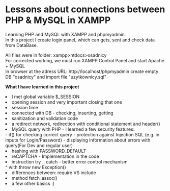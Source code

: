 # Lessons about connections between PHP & MySQL in XAMPP

Learning PHP and MySQL with XAMPP and phpmyadmin.<br>
In this project I create login panel, which can gets, sent and check data from DataBase.

All files were in folder: xampp>htdocs>osadnicy<br>
For corrected working, we must run XAMPP Control Panel and start Apache + MySQL<br>
In browser at the adress URL: http://localhost/phpmyadmin create empty DB "osadnicy" and import file "uzytkownicy.sql"

<p><b>What I have learned in this project</b></p>
	<li> I met global variable $_SESSION </li>
	<li> opening session and very important closing that one </li>
	<li> session time </li>
	<li> connected with DB - checking, inserting, getting </li>
	<li> sanitization and validation code </li>
	<li> a redirect network, redirection with conditional statement and header() </li>
	<li> MySQL query with PHP - I learned a few security features: </li>
	 - if() for checking correct query 
	 - protection against Injection SQL (e.g. in inputs for Login/Password) 
	 - displaying information about errors with query(For Dev and regular user) 
	<li> hashing with PASSWORD_DEFAULT </li>
	<li> reCAPTCHA - Implementation in the code </li>
	<li> instruction try .. catch  -  better error control mechanism </li>
	 ^ with throw new Exception() 
	<li> differences between: require  VS  include </li>
	<li> method fetch_assoc() </li>
	<li> a few other basics :) </li>

